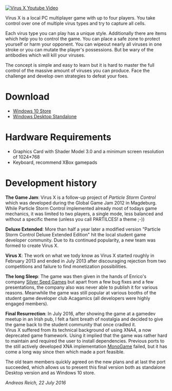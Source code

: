 [![Virus X Youtube Video](https://img.youtube.com/vi/YK2IQK-q4g8/0.jpg)](https://www.youtube.com/watch?v=YK2IQK-q4g8)

Virus X is a local PC multiplayer game with up to four players. You take control over one of multiple virus types and try to capture all cells.

Each virus type you can play has a unique style. Additionally there are items which help you to control the game. You can place a safe zone to protect yourself or harm your opponent. You can wipeout nearly all viruses in one stroke or you can mutate the player's possessions. But be wary of the antibodies which will kill your viruses.

The concept is simple and easy to learn but it is hard to master the full control of the massive amount of viruses you can produce. Face the challenge and develop own strategies to defeat your foes.

# Download

* [Windows 10 Store](https://www.microsoft.com/en-us/store/p/virus-x/9nblggh4sjv1)
* [Windows Desktop Standalone](latest_windesktop.zip)

# Hardware Requirements

* Graphics Card with Shader Model 3.0 and a minimum screen resolution of 1024*768
* Keyboard, recommend XBox gamepads

# Development history
__The Game Jam__:
Virus X is a follow-up project of _Particle Storm Control_ which was developed during the Global Game Jam 2012 in Magdeburg.
While Particle Storm Control implemented already most of todays game mechanics, it was limited to two players, a single mode, less balanced and without a specific theme (unless you call PARTILCES! a theme ;-)) 

__Deluxe Extended__:
More than half a year later a modified version "Particle Storm Control Deluxe Extended Edition" hit the local student game developer community.
Due to its continued popularity, a new team was formed to create Virus X.

__Virus X__:
The work on what we tody know as Virus X started roughly in February 2013 and ended in July 2013 after discouraging rejection from two competitions and failure to find monetization possibilities.

__The long Sleep__:
The game was then given in the hands of Enrico's company [Silver Seed Games](http://www.silverseedgames.com/) but apart from a few bug fixes and a few presentations, the company also was never able to publish it for various reasons.
Meanwhile the game was still popular at various booths of the student game developer club Acagamics (all developers were highly engaged members).

__Final Resurrection__:
In July 2016, after showing the game at a gamedev meetup in an Irish pub, I felt a faint breath of nostalgia and decided to give the game back to the student community that once cradled it.  
Virus X suffered from its technical background of using XNA4, a now deprecated game framework. Using it implied that the game was rather hard to maintain and required the user to install dependencies.
Previous ports to the still actively developed XNA implementation [MonoGame](http://www.monogame.net/) failed, but it has come a long way since then which made a port feasible.

The old team members quickly agreed on the new plans and at last the port succeeded, which allows us to present this final version both as standalone Desktop version and as Windows 10 store.

_Andreas Reich, 22 July 2016_
